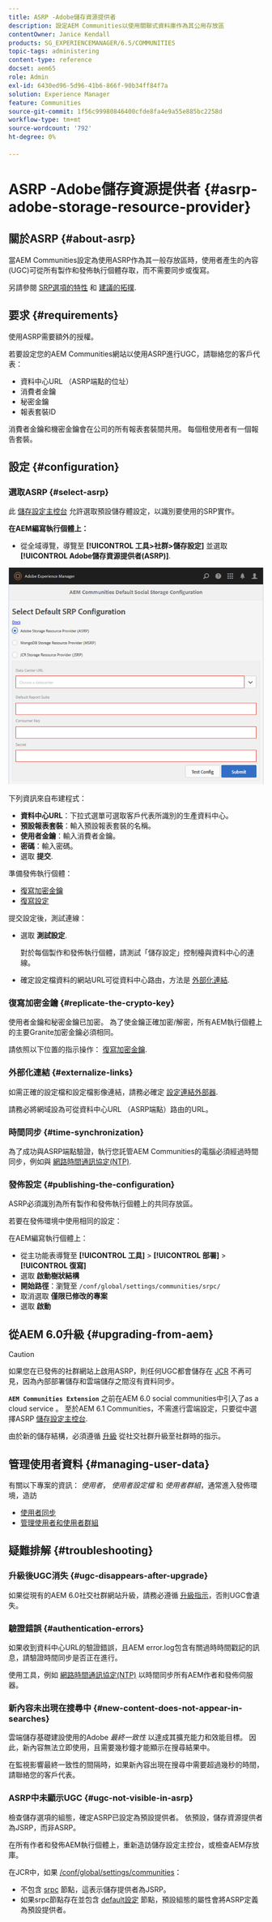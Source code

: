 ```yaml
---
title: ASRP -Adobe儲存資源提供者
description: 設定AEM Communities以使用關聯式資料庫作為其公用存放區
contentOwner: Janice Kendall
products: SG_EXPERIENCEMANAGER/6.5/COMMUNITIES
topic-tags: administering
content-type: reference
docset: aem65
role: Admin
exl-id: 6430ed96-5d96-41b6-866f-90b34ff84f7a
solution: Experience Manager
feature: Communities
source-git-commit: 1f56c99980846400cfde8fa4e9a55e885bc2258d
workflow-type: tm+mt
source-wordcount: '792'
ht-degree: 0%

---
```


# ASRP -Adobe儲存資源提供者 {#asrp-adobe-storage-resource-provider}

## 關於ASRP {#about-asrp}

當AEM Communities設定為使用ASRP作為其一般存放區時，使用者產生的內容(UGC)可從所有製作和發佈執行個體存取，而不需要同步或復寫。

另請參閱 [SRP選項的特性](/help/communities/working-with-srp.md#characteristics-of-srp-options) 和 [建議的拓撲](/help/communities/topologies.md).

## 要求 {#requirements}

使用ASRP需要額外的授權。

若要設定您的AEM Communities網站以使用ASRP進行UGC，請聯絡您的客戶代表：

* 資料中心URL （ASRP端點的位址）
* 消費者金鑰
* 秘密金鑰
* 報表套裝ID

消費者金鑰和機密金鑰會在公司的所有報表套裝間共用。 每個租使用者有一個報告套裝。

## 設定 {#configuration}

### 選取ASRP {#select-asrp}

此 [儲存設定主控台](/help/communities/srp-config.md) 允許選取預設儲存體設定，以識別要使用的SRP實作。

**在AEM編寫執行個體上：**

* 從全域導覽，導覽至 **[!UICONTROL 工具>社群>儲存設定]** 並選取 **[!UICONTROL Adobe儲存資源提供者(ASRP)]**.

![asrp-default](assets/asrp-default.png)

下列資訊來自布建程式：

* **資料中心URL**：下拉式選單可選取客戶代表所識別的生產資料中心。
* **預設報表套裝**：輸入預設報表套裝的名稱。
* **使用者金鑰**：輸入消費者金鑰。
* **密碼**：輸入密碼。
* 選取 **提交**.

準備發佈執行個體：

* [復寫加密金鑰](#replicate-the-crypto-key)
* [復寫設定](#publishing-the-configuration)

提交設定後，測試連線：

* 選取 **測試設定**.

  對於每個製作和發佈執行個體，請測試「儲存設定」控制檯與資料中心的連線。

* 確定設定檔資料的網站URL可從資料中心路由，方法是 [外部化連結](#externalize-links).

### 復寫加密金鑰 {#replicate-the-crypto-key}

使用者金鑰和秘密金鑰已加密。 為了使金鑰正確加密/解密，所有AEM執行個體上的主要Granite加密金鑰必須相同。

請依照以下位置的指示操作： [復寫加密金鑰](/help/communities/deploy-communities.md#replicate-the-crypto-key).

### 外部化連結 {#externalize-links}

如需正確的設定檔和設定檔影像連結，請務必確定 [設定連結外部器](/help/sites-developing/externalizer.md).

請務必將網域設為可從資料中心URL （ASRP端點）路由的URL。

### 時間同步 {#time-synchronization}

為了成功與ASRP端點驗證，執行您託管AEM Communities的電腦必須經過時間同步，例如與 [網路時間通訊協定(NTP)](https://www.ntp.org/).

### 發佈設定 {#publishing-the-configuration}

ASRP必須識別為所有製作和發佈執行個體上的共同存放區。

若要在發佈環境中使用相同的設定：

在AEM編寫執行個體上：

* 從主功能表導覽至 **[!UICONTROL 工具]** > **[!UICONTROL 部署]** > **[!UICONTROL 復寫]**
* 選取 **啟動樹狀結構**
* **開始路徑**：瀏覽至 `/conf/global/settings/communities/srpc/`
* 取消選取 **僅限已修改的專案**
* 選取 **啟動**

## 從AEM 6.0升級 {#upgrading-from-aem}

>[!CAUTION]
>
>如果您在已發佈的社群網站上啟用ASRP，則任何UGC都會儲存在 [JCR](/help/communities/jsrp.md) 不再可見，因為內部部署儲存和雲端儲存之間沒有資料同步。

**`AEM Communities Extension`** 之前在AEM 6.0 social communities中引入了as a cloud service 。 至於AEM 6.1 Communities，不需進行雲端設定，只要從中選擇ASRP [儲存設定主控台](/help/communities/srp-config.md).

由於新的儲存結構，必須遵循 [升級](/help/communities/upgrade.md#adobe-cloud-storage) 從社交社群升級至社群時的指示。

## 管理使用者資料 {#managing-user-data}

有關以下專案的資訊： *使用者*， *使用者設定檔* 和 *使用者群組*，通常進入發佈環境，造訪

* [使用者同步](/help/communities/sync.md)
* [管理使用者和使用者群組](/help/communities/users.md)

## 疑難排解 {#troubleshooting}

### 升級後UGC消失 {#ugc-disappears-after-upgrade}

如果從現有的AEM 6.0社交社群網站升級，請務必遵循 [升級指示](/help/communities/upgrade.md#adobe-cloud-storage)，否則UGC會遺失。

### 驗證錯誤 {#authentication-errors}

如果收到資料中心URL的驗證錯誤，且AEM error.log包含有關過時時間戳記的訊息，請驗證時間同步是否正在進行。

使用工具，例如 [網路時間通訊協定(NTP)](https://www.ntp.org/) 以時間同步所有AEM作者和發佈伺服器。

### 新內容未出現在搜尋中 {#new-content-does-not-appear-in-searches}

雲端儲存基礎建設使用的Adobe *最終一致性* 以達成其擴充能力和效能目標。 因此，新內容無法立即使用，且需要幾秒鐘才能顯示在搜尋結果中。

在監視影響最終一致性的間隔時，如果新內容出現在搜尋中需要超過幾秒的時間，請聯絡您的客戶代表。

### ASRP中未顯示UGC {#ugc-not-visible-in-asrp}

檢查儲存選項的組態，確定ASRP已設定為預設提供者。 依預設，儲存資源提供者為JSRP，而非ASRP。

在所有作者和發佈AEM執行個體上，重新造訪儲存設定主控台，或檢查AEM存放庫。

在JCR中，如果 [/conf/global/settings/communities](https://localhost:4502/crx/de/index.jsp#/etc/socialconfig/)：

* 不包含 [srpc](https://localhost:4502/crx/de/index.jsp#/conf/global/settings/communities/srp) 節點，這表示儲存提供者為JSRP。
* 如果srpc節點存在並包含 [default設定](https://localhost:4502/crx/de/index.jsp#/conf/global/settings/communities/srp/defaultconfiguration) 節點，預設組態的屬性會將ASRP定義為預設提供者。
